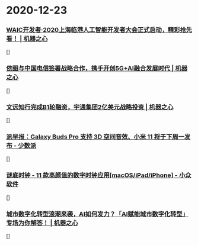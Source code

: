 
# 2020-12-23

### [WAIC开发者·2020上海临港人工智能开发者大会正式启动，精彩抢先看！ | 机器之心](https://www.jiqizhixin.com/articles/2020-12-23-3)

[]

### [依图与中国电信签署战略合作，携手开创5G+AI融合发展时代 | 机器之心](https://www.jiqizhixin.com/articles/2020-12-23-2)

[]

### [文远知行完成B1轮融资，宇通集团2亿美元战略投资 | 机器之心](https://www.jiqizhixin.com/articles/2020-12-23)

[]

### [派早报：Galaxy Buds Pro 支持 3D 空间音效、小米 11 将于下周一发布 - 少数派](https://sspai.com/post/64180)

[]

### [谜底时钟 - 11 款高颜值的数字时钟应用[macOS/iPad/iPhone] - 小众软件](https://www.appinn.com/md-clock-live-in-the-present/)

[]

### [城市数字化转型浪潮来袭，AI如何发力？「AI赋能城市数字化转型」专场为你解答！ | 机器之心](https://www.jiqizhixin.com/articles/2020-12-23-4)

[]